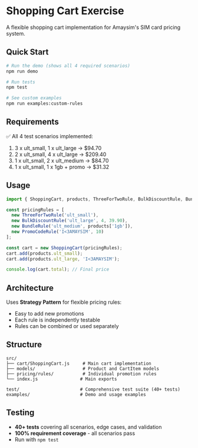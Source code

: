 # Shopping Cart Exercise

A flexible shopping cart implementation for Amaysim's SIM card pricing system.

## Quick Start

```bash
# Run the demo (shows all 4 required scenarios)
npm run demo

# Run tests
npm test

# See custom examples
npm run examples:custom-rules
```

## Requirements

✅ All 4 test scenarios implemented:
1. 3 x ult_small, 1 x ult_large → $94.70
2. 2 x ult_small, 4 x ult_large → $209.40
3. 1 x ult_small, 2 x ult_medium → $84.70
4. 1 x ult_small, 1 x 1gb + promo → $31.32

## Usage

```javascript
import { ShoppingCart, products, ThreeForTwoRule, BulkDiscountRule, BundleRule, PromoCodeRule } from './src/index.js';

const pricingRules = [
  new ThreeForTwoRule('ult_small'),
  new BulkDiscountRule('ult_large', 4, 39.90),
  new BundleRule('ult_medium', products['1gb']),
  new PromoCodeRule('I<3AMAYSIM', 10)
];

const cart = new ShoppingCart(pricingRules);
cart.add(products.ult_small);
cart.add(products.ult_large, 'I<3AMAYSIM');

console.log(cart.total); // Final price
```

## Architecture

Uses **Strategy Pattern** for flexible pricing rules:
- Easy to add new promotions
- Each rule is independently testable
- Rules can be combined or used separately

## Structure

```
src/
├── cart/ShoppingCart.js     # Main cart implementation
├── models/                  # Product and CartItem models
├── pricing/rules/           # Individual promotion rules
└── index.js                # Main exports

test/                       # Comprehensive test suite (40+ tests)
examples/                   # Demo and usage examples
```

## Testing

- **40+ tests** covering all scenarios, edge cases, and validation
- **100% requirement coverage** - all scenarios pass
- Run with `npm test`